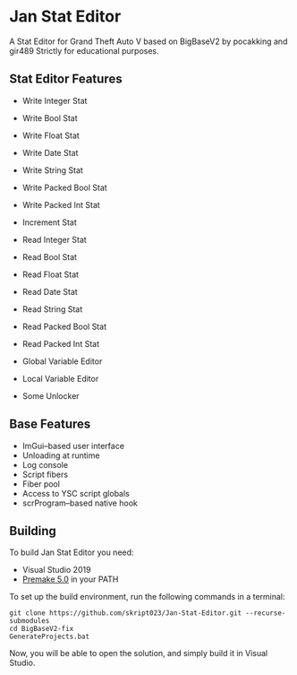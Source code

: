 ﻿# Jan Stat Editor
A Stat Editor for Grand Theft Auto V based on BigBaseV2 by pocakking and gir489
Strictly for educational purposes.

## Stat Editor Features
* Write Integer Stat
* Write Bool Stat
* Write Float Stat
* Write Date Stat
* Write String Stat
* Write Packed Bool Stat
* Write Packed Int Stat
* Increment Stat

* Read Integer Stat
* Read Bool Stat
* Read Float Stat
* Read Date Stat
* Read String Stat
* Read Packed Bool Stat
* Read Packed Int Stat

* Global Variable Editor
* Local Variable Editor
* Some Unlocker


## Base Features
* ImGui–based user interface
* Unloading at runtime
* Log console
* Script fibers
* Fiber pool
* Access to YSC script globals
* scrProgram–based native hook

## Building
To build Jan Stat Editor you need:
* Visual Studio 2019
* [Premake 5.0](https://premake.github.io/download.html) in your PATH

To set up the build environment, run the following commands in a terminal:
```dos
git clone https://github.com/skript023/Jan-Stat-Editor.git --recurse-submodules
cd BigBaseV2-fix
GenerateProjects.bat
```
Now, you will be able to open the solution, and simply build it in Visual Studio.
